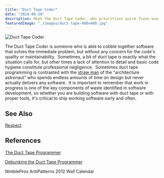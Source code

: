 ```yaml
---
title: "Duct Tape Coder"
date: "2024-08-20"
description: Meet the Duct Tape Coder, who prioritizes quick fixes over code quality and maintainability. Discover the long-term risks of this approach and why building sustainable software is essential
featuredImage: "./images/duct-tape-400x400.jpg"
---
```


![Duct Tape Coder](images/duct-tape-400x400.jpg)

The Duct Tape Coder is someone who is able to cobble together software that solves the immediate problem, but without any concern for the code's quality or maintainability.  Sometimes, a bit of duct tape is exactly what the situation calls for, but other times a lack of attention to detail and basic code hygiene constitute professional negligence.  Sometimes duct tape programming is contrasted with the [straw man](http://en.wikipedia.org/wiki/Straw_man) of the "architecture astronaut" who spends endless amounts of time on design but never actually delivers any software.  It is important to remember that work in progress is one of the key components of waste identified in software development, so whether you are building software with duct tape or with proper tools, it's critical to ship working software early and often.

## See Also

[Respect](/values/respect)

## References

[The Duct Tape Programmer](http://www.joelonsoftware.com/items/2009/09/23.html)

[Debunking the Duct Tape Programmer](http://jeffreypalermo.com/blog/debunking-the-duct-tape-programmer/)

NimblePros AntiPatterns 2012 Wall Calendar
